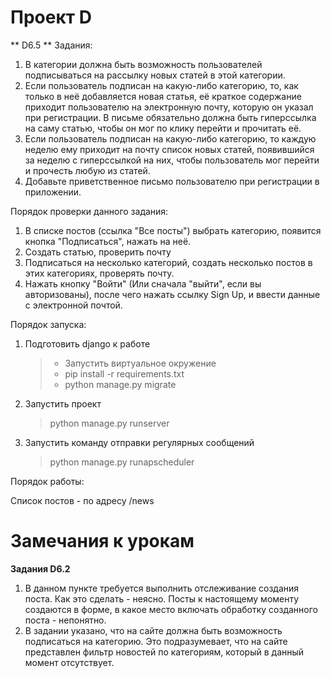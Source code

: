 # Проект D

** D6.5 **
Задания:

1. В категории должна быть возможность пользователей подписываться на рассылку новых статей в этой категории.
2. Если пользователь подписан на какую-либо категорию, то, как только в неё добавляется новая статья, её краткое содержание приходит пользователю на электронную почту, которую он указал при регистрации. В письме обязательно должна быть гиперссылка на саму статью, чтобы он мог по клику перейти и прочитать её.
3. Если пользователь подписан на какую-либо категорию, то каждую неделю ему приходит на почту список новых статей, появившийся за неделю с гиперссылкой на них, чтобы пользователь мог перейти и прочесть любую из статей.
4. Добавьте приветственное письмо пользователю при регистрации в приложении.


Порядок проверки данного задания: 
1. В списке постов (ссылка "Все посты") выбрать категорию, появится кнопка "Подписаться", нажать на неё.
2. Создать статью, проверить почту
3. Подписаться на несколько категорий, создать несколько постов в этих категориях, проверять почту.
4. Нажать кнопку "Войти" (Или сначала "выйти", если вы авторизованы), после чего нажать ссылку Sign Up, и ввести данные с электронной почтой. 


Порядок запуска:
1. Подготовить django к работе
   > - Запустить виртуальное окружение <br>
   > - pip install -r requirements.txt <br>
   > - python manage.py migrate
2. Запустить проект
    > python manage.py runserver
3. Запустить команду отправки регулярных сообщений
    > python manage.py runapscheduler

                  
Порядок работы:

Список постов - по адресу /news





# Замечания к урокам

**Задания D6.2**

1. В данном пункте требуется выполнить отслеживание создания поста.  Как это сделать - неясно. Посты к настоящему моменту создаются в форме, в какое место включать обработку созданного поста - непонятно. 
2. В задании указано, что на сайте должна быть возможность подписаться на категорию. Это подразумевает, что на сайте представлен фильтр новостей по категориям, который в данный момент отсутствует. 
